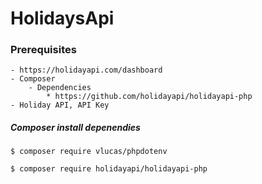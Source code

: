# HolidaysApi

### Prerequisites
    - https://holidayapi.com/dashboard
    - Composer
        - Dependencies
            * https://github.com/holidayapi/holidayapi-php
    - Holiday API, API Key

##### Composer install depenendies
```$ composer require vlucas/phpdotenv```

```$ composer require holidayapi/holidayapi-php```